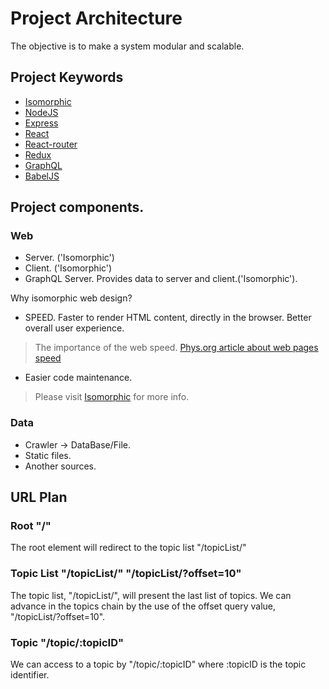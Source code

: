 # Project Architecture

The objective is to make a system modular and scalable.

## Project Keywords

+ [Isomorphic](http://isomorphic.net/javascript)
+ [NodeJS](https://nodejs.org/)
+ [Express](http://expressjs.com/)
+ [React](https://facebook.github.io/react/)
+ [React-router](https://github.com/reactjs/react-router)
+ [Redux](http://redux.js.org/)
+ [GraphQL](http://graphql.org/)
+ [BabelJS](https://babeljs.io/)

## Project components.

### Web

+ Server. ('Isomorphic')
+ Client. ('Isomorphic')
+ GraphQL Server. Provides data to server and client.('Isomorphic').

Why isomorphic web design?

+ SPEED. Faster to render HTML content, directly in the browser. Better overall user experience.
> The importance of the web speed.
> [Phys.org article about web pages speed](http://phys.org/news/2016-03-web-pages-percent-faster-effectively.html)

+ Easier code maintenance.
> Please visit [Isomorphic](http://isomorphic.net/javascript) for more info.


### Data

+ Crawler -> DataBase/File.
+ Static files.
+ Another sources.

## URL Plan

### Root "/"

The root element will redirect to the topic list "/topicList/"

### Topic List "/topicList/" "/topicList/?offset=10"

The topic list, "/topicList/", will present the last list of topics.
We can advance in the topics chain by the use of the offset query value, "/topicList/?offset=10".

### Topic "/topic/:topicID"

We can access to a topic by "/topic/:topicID" where :topicID is the topic identifier.
